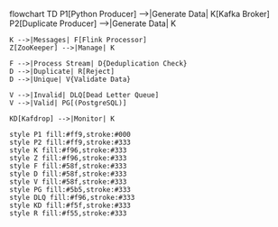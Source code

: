 flowchart TD
    P1[Python Producer] -->|Generate Data| K[Kafka Broker]
    P2[Duplicate Producer] -->|Generate Data| K
    
    K -->|Messages| F[Flink Processor]
    Z[ZooKeeper] -->|Manage| K
    
    F -->|Process Stream| D{Deduplication Check}
    D -->|Duplicate| R[Reject]
    D -->|Unique| V{Validate Data}
    
    V -->|Invalid| DLQ[Dead Letter Queue]
    V -->|Valid| PG[(PostgreSQL)]
    
    KD[Kafdrop] -->|Monitor| K
    
    style P1 fill:#ff9,stroke:#000
    style P2 fill:#ff9,stroke:#333
    style K fill:#f96,stroke:#333
    style Z fill:#f96,stroke:#333
    style F fill:#58f,stroke:#333
    style D fill:#58f,stroke:#333
    style V fill:#58f,stroke:#333
    style PG fill:#5b5,stroke:#333
    style DLQ fill:#f96,stroke:#333
    style KD fill:#f5f,stroke:#333
    style R fill:#f55,stroke:#333
